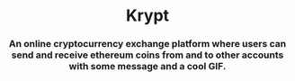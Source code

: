 <h1 align="center">Krypt</h1>

<h3 align="center"> An online cryptocurrency exchange platform where users can send and receive ethereum coins from and to other accounts with some message and a cool GIF. </h3>

